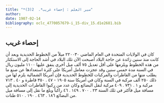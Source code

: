 ```yaml
---
title: "*سير العلم : إحصاء غريب*.  2(3)"
author: 
date: 1907-02-14
bibliography: oclc_4770057679-i_15-div_15.d1e2681.bib
---
```




##  إحصاء غريب 


 كان في الولايات المتحدة في العام الماضي  ٢٢٠٠٣٠  ميلاً من الخطوط الحديدية وبعد أن كانت منذ سنين زائدة عن حاجة البلاد أصبحت الآن تلك البلاد في أشد الحاجة إلى الاستكثار من هذه الخطوط ويلزمها على أقل تعديل  ٧٥  ألف  ميل أخرى ينفق عليها  ١١٠٠  مليون ريال في السنة مدة  خمس  سنين وقد عجزت معامل أمريكا على كثرة استعدادها عن صنع ما يطلب منها من القاطرات والمركبات للخطوط الحديدية فإن أمريكا الشمالية يلزم لها من ذلك  ٢٥٠  ألف  مركبة في السنة وكان في أمريكا سنة  ١٩٠٥  -  ٤٧  .  ٣٥٠  قاطرة و  ٤٠  .  ٧١٣  مركبة و  ١  .  ٧٣١  .  ٤٠٩  مركبة لنقل البضائع وكان عدد من ركبوا القاطرات الحديدية إلى مسافة ميل فأكثر في تلك السنة  ٢٣  .  ٧٠٠  .  ١٤٩  .  ٤٦  راكباً وبلغ ما نقل إلى مسافة ميل من البضائع  ١٨٦  .  ٤٦٣  .  ١٩٠  .  ٥١٠  طنات. 
